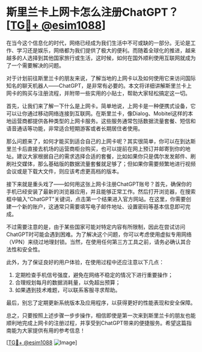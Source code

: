 # 斯里兰卡上网卡怎么注册ChatGPT？[[TG💪+ @esim1088](https://t.me/s/esim1088)]

在当今这个信息化的时代，网络已经成为我们生活中不可或缺的一部分。无论是工作、学习还是娱乐，网络都为我们提供了极大的便利。而随着全球化的推进，越来越多的人选择到其他国家旅行或生活，这时候，如何在国外顺利使用互联网就成为了一个需要解决的问题。

对于计划前往斯里兰卡的朋友来说，了解当地的上网卡以及如何使用它来访问国际知名的聊天机器人——ChatGPT，是非常有必要的。本文将详细讲解斯里兰卡上网卡的购买与注册流程，并附带一些实用的小贴士，帮助大家轻松搞定这一切。

首先，让我们来了解一下什么是上网卡。简单地说，上网卡是一种便携式设备，它可以让你通过移动网络连接到互联网。在斯里兰卡，像Dialog、Mobitel这样的本地运营商都提供各种类型的上网卡服务。这些服务通常包括数据流量套餐、短信和语音通话等功能，非常适合短期游客或者长期居住者使用。

那么问题来了，如何才能买到适合自己的上网卡呢？其实很简单，你可以在到达斯里兰卡后直接去机场的运营商柜台购买，也可以提前在网上预订并邮寄到你的地址。建议大家根据自己的需求选择合适的套餐，比如如果你只是偶尔发发邮件、刷刷社交媒体，那么基础版的数据流量套餐就足够了；但如果你需要频繁地进行视频会议或是下载大文件，则应该考虑更高档的版本。

接下来就是重头戏了——如何用这张上网卡注册ChatGPT账号？首先，确保你的手机已经安装了最新的浏览器应用，并且能够正常工作。然后打开浏览器，在搜索框中输入“ChatGPT”关键词，点击第一个结果进入官方网站。在这里，你需要创建一个新的账户，这通常只需要填写电子邮件地址、设置密码等基本信息即可完成。

不过需要注意的是，由于某些国家可能对特定内容有所限制，因此在尝试访问ChatGPT时可能会遇到困难。为了解决这个问题，你可以考虑使用虚拟专用网络（VPN）来绕过地理封锁。当然，在使用任何第三方工具之前，请务必确认其合法性和安全性。

此外，为了保证良好的用户体验，在使用过程中还应注意以下几点：
1. 定期检查手机信号强度，避免在网络不稳定的情况下进行重要操作；
2. 合理规划每月的数据消耗量，以免超出预算；
3. 如果遇到技术难题，可以联系客服寻求帮助。

最后，别忘了定期更新系统版本及应用程序，以获得更好的性能表现和安全保障。

总之，只要按照上述步骤一步步操作，相信即使是第一次来到斯里兰卡的朋友也能顺利地完成上网卡的注册过程，并享受到ChatGPT带来的便捷服务。希望这篇指南能为大家提供有用的参考信息！

[[TG💪+ @esim1088](https://t.me/s/esim1088) ![Image](https://i.postimg.cc/4NQfJmqS/Snipaste-2025-05-13-00-14-12.png)]